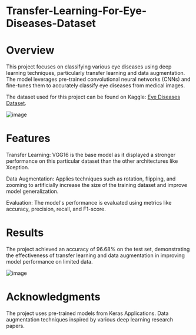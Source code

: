 # Transfer-Learning-For-Eye-Diseases-Dataset
# Overview


This project focuses on classifying various eye diseases using deep learning techniques, particularly transfer learning and data augmentation. The model leverages pre-trained convolutional neural networks (CNNs) and fine-tunes them to accurately classify eye diseases from medical images.


The dataset used for this project can be found on Kaggle: [Eye Diseases Dataset](https://www.kaggle.com/datasets/walaaomara/eye-diseases/data).



![image](https://github.com/user-attachments/assets/04700b2a-db9e-4145-82e9-6018a164d1f0)



# Features


Transfer Learning: VGG16 is the base model as it displayed a stronger performance on this particular dataset than the other architectures like Xception.


Data Augmentation: Applies techniques such as rotation, flipping, and zooming to artificially increase the size of the training dataset and improve model generalization.


Evaluation: The model's performance is evaluated using metrics like accuracy, precision, recall, and F1-score.

# Results

The project achieved an accuracy of 96.68% on the test set, demonstrating the effectiveness of transfer learning and data augmentation in improving model performance on limited data.



![image](https://github.com/user-attachments/assets/9f32cc5e-aea8-46b4-8b47-e0294e178c3a)

# Acknowledgments
The project uses pre-trained models from Keras Applications.
Data augmentation techniques inspired by various deep learning research papers.
